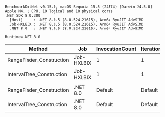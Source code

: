 ```

BenchmarkDotNet v0.15.0, macOS Sequoia 15.5 (24F74) [Darwin 24.5.0]
Apple M4, 1 CPU, 10 logical and 10 physical cores
.NET SDK 8.0.300
  [Host]     : .NET 8.0.5 (8.0.524.21615), Arm64 RyuJIT AdvSIMD
  Job-HXLBIX : .NET 8.0.5 (8.0.524.21615), Arm64 RyuJIT AdvSIMD
  .NET 8.0   : .NET 8.0.5 (8.0.524.21615), Arm64 RyuJIT AdvSIMD

Runtime=.NET 8.0  

```
| Method                    | Job        | InvocationCount | IterationCount | LaunchCount | UnrollFactor | WarmupCount | Mean     | Error   | StdDev  | Ratio |
|-------------------------- |----------- |---------------- |--------------- |------------ |------------- |------------ |---------:|--------:|--------:|------:|
| RangeFinder_Construction  | Job-HXLBIX | 1               | 1              | 1           | 1            | 1           |  11.37 s |      NA | 0.000 s |  0.09 |
| IntervalTree_Construction | Job-HXLBIX | 1               | 1              | 1           | 1            | 1           | 127.93 s |      NA | 0.000 s |  1.00 |
|                           |            |                 |                |             |              |             |          |         |         |       |
| RangeFinder_Construction  | .NET 8.0   | Default         | Default        | Default     | 16           | Default     |  11.30 s | 0.011 s | 0.011 s |  0.09 |
| IntervalTree_Construction | .NET 8.0   | Default         | Default        | Default     | 16           | Default     | 129.77 s | 1.169 s | 1.093 s |  1.00 |
